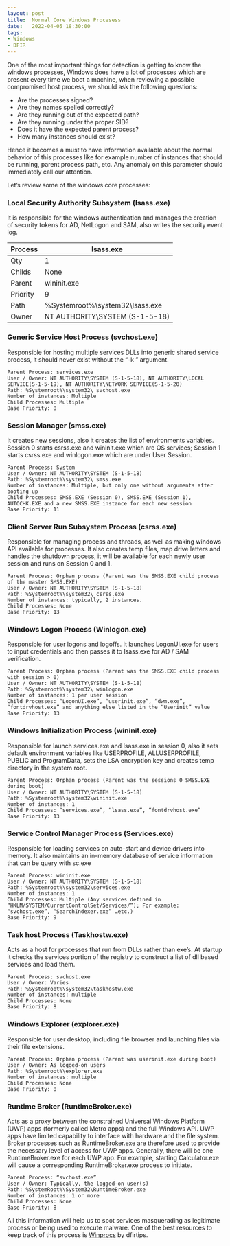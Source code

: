 ```yaml
---
layout: post
title:  Normal Core Windows Procesess 
date:   2022-04-05 18:30:00
tags:
- Windows
- DFIR
---
```





One of the most important things for detection is getting to know the windows processes, Windows does have a lot of processes which are present every time we boot a machine, when reviewing a possible compromised host process, we should ask the following questions:



 - Are the processes signed?
 - Are they names spelled correctly?
 - Are they running out of the expected path?
 - Are they running under the proper SID?
 - Does it have the expected parent process?
 - How many instances should exist?
  
  
Hence it becomes a must to have information available about the normal behavior of this processes like for example number of instances that should be running, parent process path, etc.
Any anomaly on this parameter should immediately call our attention.

Let’s review some of the windows core processes:

### Local Security Authority Subsystem (lsass.exe)
It is responsible for the windows authentication and manages the creation of security tokens for AD, NetLogon and SAM, also writes the security event log.

| Process     | lsass.exe |
| ----------- | ----------- |
| Qty | 1 |
| Childs | None |
| Parent | wininit.exe |
| Priority | 9 |
| Path | %Systemroot%\system32\lsass.exe |
| Owner | NT AUTHORITY\SYSTEM (S-1-5-18) |



    

### Generic Service Host Process (svchost.exe)
Responsible for hosting multiple services DLLs into generic shared service process, it should never exist without the “-k <name>” argument.

    Parent Process: services.exe
    User / Owner: NT AUTHORITY\SYSTEM (S-1-5-18), NT AUTHORITY\LOCAL SERVICE(S-1-5-19), NT AUTHORITY\NETWORK SERVICE(S-1-5-20)
    Path: %Systemroot%\system32\ svchost.exe
    Number of instances: Multiple
    Child Processes: Multiple
    Base Priority: 8

  
### Session Manager (smss.exe)
It creates new sessions, also it creates the list of environments variables. 
Session 0 starts csrss.exe and wininit.exe which are OS services; Session 1 starts csrss.exe and winlogon.exe which are under User Session.
  
    Parent Process: System
    User / Owner: NT AUTHORITY\SYSTEM (S-1-5-18)
    Path: %Systemroot%\system32\ smss.exe
    Number of instances: Multiple, but only one without arguments after booting up
    Child Processes: SMSS.EXE (Session 0), SMSS.EXE (Session 1), AUTOCHK.EXE and a new SMSS.EXE instance for each new session
    Base Priority: 11

  
### Client Server Run Subsystem Process (csrss.exe)
Responsible for managing process and threads, as well as making windows API available for processes.
It also creates temp files, map drive letters and handles the shutdown process, it will be available for each newly user session and runs on Session 0 and 1.

    Parent Process: Orphan process (Parent was the SMSS.EXE child process of the master SMSS.EXE)
    User / Owner: NT AUTHORITY\SYSTEM (S-1-5-18)
    Path: %Systemroot%\system32\ csrss.exe
    Number of instances: typically, 2 instances.
    Child Processes: None
    Base Priority: 13


### Windows Logon Process (Winlogon.exe)
Responsible for user logons and logoffs. 
It launches LogonUI.exe for users to input credentials and then passes it to lsass.exe for AD / SAM verification. 
  
    Parent Process: Orphan process (Parent was the SMSS.EXE child process with session > 0)
    User / Owner: NT AUTHORITY\SYSTEM (S-1-5-18)
    Path: %Systemroot%\system32\ winlogon.exe
    Number of instances: 1 per user session
    Child Processes: “LogonUI.exe”, “userinit.exe”, “dwm.exe”, “fontdrvhost.exe” and anything else listed in the “Userinit” value
    Base Priority: 13

 
### Windows Initialization Process (wininit.exe) 
Responsible for launch services.exe and lsass.exe in session 0, also it sets default environment variables like USERPROFILE, ALLUSERPROFILE, PUBLIC and
ProgramData, sets the LSA encryption key and creates temp directory in the system root. 
 
    Parent Process: Orphan process (Parent was the sessions 0 SMSS.EXE during boot)
    User / Owner: NT AUTHORITY\SYSTEM (S-1-5-18)
    Path: %Systemroot%\system32\wininit.exe
    Number of instances: 1 
    Child Processes: “services.exe”, “lsass.exe”, “fontdrvhost.exe”
    Base Priority: 13
 
 
### Service Control Manager Process (Services.exe)
Responsible for loading services on auto-start and device drivers into memory.
It also maintains an in-memory database of service information that can be query with sc.exe

    Parent Process: wininit.exe
    User / Owner: NT AUTHORITY\SYSTEM (S-1-5-18)
    Path: %Systemroot%\system32\services.exe
    Number of instances: 1 
    Child Processes: Multiple (Any services defined in “HKLM/SYSTEM/CurrentControlSet/Services/”); For example: “svchost.exe”, “SearchIndexer.exe” …etc.)
    Base Priority: 9

    
### Task host Process (Taskhostw.exe)
Acts as a host for processes that run from DLLs rather than exe’s.
At startup it checks the services portion of the registry to construct a list of dll based services and load them.
 
    Parent Process: svchost.exe
    User / Owner: Varies
    Path: %Systemroot%\system32\taskhostw.exe
    Number of instances: multiple 
    Child Processes: None
    Base Priority: 8

 
### Windows Explorer (explorer.exe)
Responsible for user desktop, including file browser and launching files via their file extensions.
 
    Parent Process: Orphan process (Parent was userinit.exe during boot)
    User / Owner: As logged-on users
    Path: %Systemroot%\explorer.exe
    Number of instances: multiple 
    Child Processes: None
    Base Priority: 8

 
### Runtime Broker (RuntimeBroker.exe)
Acts as a proxy between the constrained Universal Windows Platform (UWP) apps (formerly called Metro apps) and the full Windows API. UWP apps have limited
capability to interface with hardware and the file system. Broker processes such as RuntimeBroker.exe are therefore used to provide the necessary level of
access for UWP apps. Generally, there will be one RuntimeBroker.exe for each UWP app. For example, starting Calculator.exe will cause a corresponding
RuntimeBroker.exe process to initiate.
 
    Parent Process: “svchost.exe”
    User / Owner: Typically, the logged-on user(s)
    Path: %SystemRoot%\System32\RuntimeBroker.exe
    Number of instances: 1 or more
    Child Processes: None
    Base Priority: 8
 
 
 
 
All this information will help us to spot services masquerading as legitimate process or being used to execute malware.
One of the best resources to keep track of this process is [Winprocs](https://winprocs.dfir.tips "Title") by dfirtips.

 
